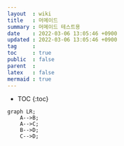 ```yaml
---
layout  : wiki
title   : 머메이드
summary : 머메이드 테스트용
date    : 2022-03-06 13:05:46 +0900
updated : 2022-03-06 13:05:46 +0900
tag     : 
toc     : true
public  : false
parent  : 
latex   : false
mermaid : true
---
```

* TOC
{:toc}

```mermaid
graph LR;
    A-->B;
    A-->C;
    B-->D;
    C-->D;
```
